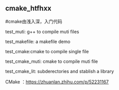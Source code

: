 
## cmake_htfhxx

#cmake由浅入深，入门代码

test_muti: g++ to compile muti files

test_makefile: a makefile demo

test_cmake:cmake to compile single file

test_cmake_muti: cmake to compile muti file

test_cmake_lit: subderectories  and stablish a library

CMake ：https://zhuanlan.zhihu.com/p/52231167

